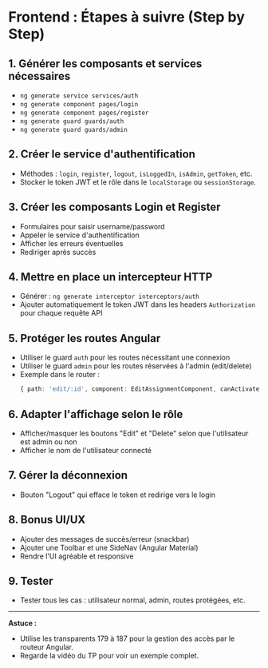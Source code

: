 # Frontend : Étapes à suivre (Step by Step)

## 1. Générer les composants et services nécessaires
- `ng generate service services/auth`
- `ng generate component pages/login`
- `ng generate component pages/register`
- `ng generate guard guards/auth`
- `ng generate guard guards/admin`

## 2. Créer le service d'authentification
- Méthodes : `login`, `register`, `logout`, `isLoggedIn`, `isAdmin`, `getToken`, etc.
- Stocker le token JWT et le rôle dans le `localStorage` ou `sessionStorage`.

## 3. Créer les composants Login et Register
- Formulaires pour saisir username/password
- Appeler le service d'authentification
- Afficher les erreurs éventuelles
- Rediriger après succès

## 4. Mettre en place un intercepteur HTTP
- Générer : `ng generate interceptor interceptors/auth`
- Ajouter automatiquement le token JWT dans les headers `Authorization` pour chaque requête API

## 5. Protéger les routes Angular
- Utiliser le guard `auth` pour les routes nécessitant une connexion
- Utiliser le guard `admin` pour les routes réservées à l'admin (edit/delete)
- Exemple dans le router :
  ```ts
  { path: 'edit/:id', component: EditAssignmentComponent, canActivate: [AdminGuard] }
  ```

## 6. Adapter l'affichage selon le rôle
- Afficher/masquer les boutons "Edit" et "Delete" selon que l'utilisateur est admin ou non
- Afficher le nom de l'utilisateur connecté

## 7. Gérer la déconnexion
- Bouton "Logout" qui efface le token et redirige vers le login

## 8. Bonus UI/UX
- Ajouter des messages de succès/erreur (snackbar)
- Ajouter une Toolbar et une SideNav (Angular Material)
- Rendre l'UI agréable et responsive

## 9. Tester
- Tester tous les cas : utilisateur normal, admin, routes protégées, etc.

---

**Astuce :**
- Utilise les transparents 179 à 187 pour la gestion des accès par le routeur Angular.
- Regarde la vidéo du TP pour voir un exemple complet. 